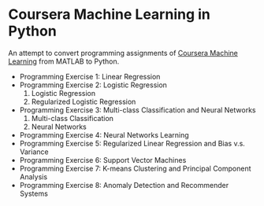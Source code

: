 # Coursera Machine Learning in Python

An attempt to convert programming assignments of [Coursera Machine Learning](https://www.coursera.org/learn/machine-learning/home/info) from MATLAB to Python.

* Programming Exercise 1: Linear Regression
* Programming Exercise 2: Logistic Regression
  1. Logistic Regression
  2. Regularized Logistic Regression
* Programming Exercise 3: Multi-class Classification and Neural Networks
  1. Multi-class Classification
  2. Neural Networks
* Programming Exercise 4: Neural Networks Learning
* Programming Exercise 5: Regularized Linear Regression and Bias v.s. Variance
* Programming Exercise 6: Support Vector Machines
* Programming Exercise 7: K-means Clustering and Principal Component Analysis
* Programming Exercise 8: Anomaly Detection and Recommender Systems
